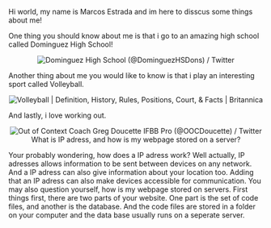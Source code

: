 Hi world, my name is Marcos Estrada and im here to disscus some things about me!

One thing you should know about me is that i go to an amazing high school called Dominguez High School!

<p align="center">
<img src="https://pbs.twimg.com/profile_images/1304830846222778368/gIynCkSW_400x400.jpg" alt="Dominguez High School (@DominguezHSDons) / Twitter"/>

Another thing about me you would like to know is that i play an interesting sport called Volleyball.

<p align="center">
<img src="https://cdn.britannica.com/08/190908-131-A6B6D47D/Volleyball-match.jpg" alt="Volleyball | Definition, History, Rules, Positions, Court, &amp; Facts |  Britannica"/>

And lastly, i love working out.

<p align="center">
<img src="https://pbs.twimg.com/ext_tw_video_thumb/1375845240666533891/pu/img/apUUO-P4S-pZNQH-?format=jpg&amp;name=large" alt="Out of Context Coach Greg Doucette IFBB Pro (@OOCDoucette) / Twitter"/>
What is IP adress, and how is my webpage stored on a server?

Your probably wondering, how does a IP adress work? Well actually, IP adresses allows information to be sent between devices on any network. And a IP adress can also give information about your location too. Adding that an IP adress can also make devices accessible for communication. You may also question yourself, how is my webpage stored on servers. First things first, there are two parts of your website. One part is the set of code files, and another is the database. And the code files are stored in a folder on your computer and the data base usually runs on a seperate server.
